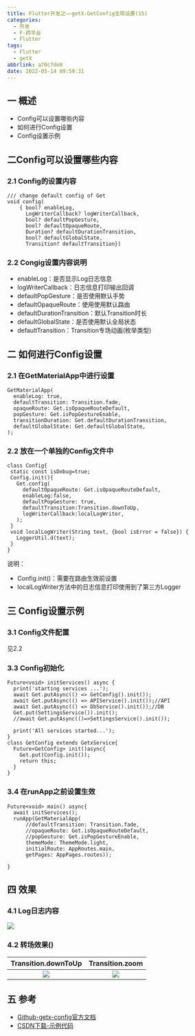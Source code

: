 ```yaml
---
title: Flutter开发之——getX-GetConfig全局设置(15)
categories:
  - 开发
  - F-跨平台
  - Flutter
tags:
  - Flutter
  - getX
abbrlink: a70c7de0
date: 2022-05-14 09:59:31
---
```

## 一 概述

* Config可以设置哪些内容
* 如何进行Config设置
* Config设置示例

<!--more-->

## 二Config可以设置哪些内容

### 2.1 Config的设置内容

```
/// change default config of Get
void config(
    { bool? enableLog,
      LogWriterCallback? logWriterCallback,
      bool? defaultPopGesture,
      bool? defaultOpaqueRoute,
      Duration? defaultDurationTransition,
      bool? defaultGlobalState,
      Transition? defaultTransition})
```

### 2.2 Congig设置内容说明

* enableLog：是否显示Log日志信息
* logWriterCallback：日志信息打印输出回调
* defaultPopGesture：是否使用默认手势
* defaultOpaqueRoute：使用使用默认路由
* defaultDurationTransition：默认Transition时长
* defaultGlobalState：是否使用默认全局状态
* defaultTransition：Transition专场动画(枚举类型)

## 二 如何进行Config设置

### 2.1 在GetMaterialApp中进行设置

```
GetMaterialApp(
  enableLog: true,
  defaultTransition: Transition.fade,
  opaqueRoute: Get.isOpaqueRouteDefault,
  popGesture: Get.isPopGestureEnable,
  transitionDuration: Get.defaultDurationTransition,
  defaultGlobalState: Get.defaultGlobalState,
);
```

### 2.2 放在一个单独的Config文件中

```
class Config{
 static const isDebug=true;
 Config.init(){
   Get.config(
     defaultOpaqueRoute: Get.isOpaqueRouteDefault,
     enableLog:false,
     defaultPopGesture: true,
     defaultTransition:Transition.downToUp,
     logWriterCallback:localLogWriter,
   );
 }
 void localLogWriter(String text, {bool isError = false}) {
   LoggerUtil.d(text);
 }
}
```

说明：

* Config.init()：需要在路由生效前设置
* localLogWriter方法中的日志信息打印使用到了第三方Logger

## 三 Config设置示例

### 3.1 Config文件配置

见2.2

### 3.3 Config初始化

```
Future<void> initServices() async {
  print('starting services ...');
  await Get.putAsync(() => GetConfig().init());
  await Get.putAsync(() => APIService().init());//API
  await Get.putAsync(() => DbService().init());//DB
  Get.put(SettingsService()).init();
  //await Get.putAsync(()=>SettingsService().init());

  print('All services started...');
}
class GetConfig extends GetxService{
  Future<GetConfig> init()async{
    Get.put(Config.init());
    return this;
  }
}
```

### 3.4 在runApp之前设置生效

```
Future<void> main() async{
  await initServices();
  runApp(GetMaterialApp(
      //defaultTransition: Transition.fade,
      //opaqueRoute: Get.isOpaqueRouteDefault,
      //popGesture: Get.isPopGestureEnable,
      themeMode: ThemeMode.light,
      initialRoute: AppRoutes.main,
      getPages: AppPages.routes));

}
```

## 四  效果

### 4.1 Log日志内容

![][1]

### 4.2 转场效果()

| Transition.downToUp | Transition.zoom |
| :-----------------: | :-------------: |
|       ![][2]        |     ![][3]      |

## 五 参考

* [Github-getx-config官方文档](https://github.com/jonataslaw/getx#optional-global-settings-and-manual-configurations)
* [CSDN下载-示例代码](https://download.csdn.net/download/Calvin_zhou/85368955)



[1]:https://cdn.jsdelivr.net/gh/PGzxc/CDN/blog-flutter/flutter-getx-config-15-logger.png
[2]:https://cdn.jsdelivr.net/gh/PGzxc/CDN/blog-flutter/flutter-getx-config-15-transition-downup.gif
[3]:https://cdn.jsdelivr.net/gh/PGzxc/CDN/blog-flutter/flutter-getx-config-15-transition-zoom.gif
